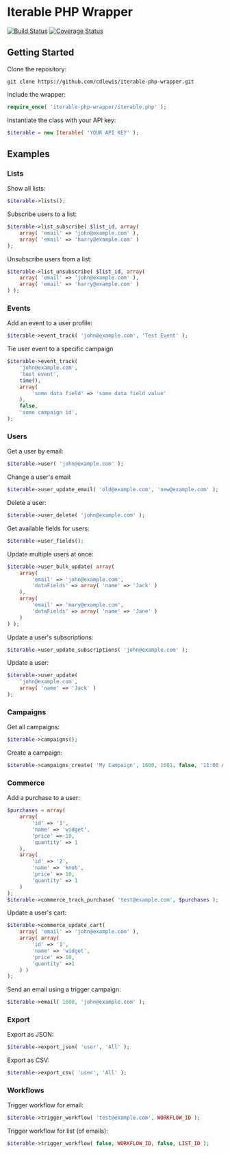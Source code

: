 # Iterable PHP Wrapper

[![Build Status](https://travis-ci.org/cdlewis/iterable-php-wrapper.svg?branch=master)](https://travis-ci.org/cdlewis/iterable-php-wrapper)
[![Coverage Status](https://coveralls.io/repos/cdlewis/iterable-php-wrapper/badge.svg?branch=master)](https://coveralls.io/r/cdlewis/iterable-php-wrapper?branch=master)

## Getting Started

Clone the repository:
```shell
git clone https://github.com/cdlewis/iterable-php-wrapper.git
```

Include the wrapper:
```php
require_once( 'iterable-php-wrapper/iterable.php' );
```

Instantiate the class with your API key:
```php
$iterable = new Iterable( 'YOUR API KEY' );
```

## Examples

### Lists

Show all lists:
```php
$iterable->lists();
```

Subscribe users to a list:
```php
$iterable->list_subscribe( $list_id, array(
	array( 'email' => 'john@example.com' ),
	array( 'email' => 'harry@example.com' )
);
```

Unsubscribe users from a list:
```php
$iterable->list_unsubscribe( $list_id, array(
	array( 'email' => 'john@example.com' ),
	array( 'email' => 'harry@example.com' )
) );
```

### Events
Add an event to a user profile:
```php
$iterable->event_track( 'john@example.com', 'Test Event' );
```

Tie user event to a specific campaign
```php
$iterable->event_track(
    'john@example.com',
    'test event',
    time(),
    array(
        'some data field' => 'some data field value'
    ),
    false,
    'some campaign id',
);
```

### Users

Get a user by email:
```php
$iterable->user( 'john@example.com' );
```

Change a user's email:
```php
$iterable->user_update_email( 'old@example.com', 'new@example.com' );
```

Delete a user:
```php
$iterable->user_delete( 'john@example.com' );
```

Get available fields for users:
```php
$iterable->user_fields();
```

Update multiple users at once:
```php
$iterable->user_bulk_update( array(
    array(
        'email' => 'john@example.com',
        'dataFields' => array( 'name' => 'Jack' )
    ),
    array(
        'email' => 'mary@example.com',
        'dataFields' => array( 'name' => 'Jane' )
    )
) );
```

Update a user's subscriptions:
```php
$iterable->user_update_subscriptions( 'john@example.com' );
```

Update a user:
```php
$iterable->user_update(
    'john@example.com',
    array( 'name' => 'Jack' )
);
```

### Campaigns

Get all campaigns:
```php
$iterable->campaigns();
```

Create a campaign:
```php
$iterable->campaigns_create( 'My Campaign', 1600, 1601, false, '11:00 AM' );
```

### Commerce
Add a purchase to a user:
```php
$purchases = array(
    array(
        'id' => '1',
        'name' => 'widget',
        'price' => 10,
        'quantity' => 1
    ),
    array(
        'id' => '2',
        'name' => 'knob',
        'price' => 10,
        'quantity' => 1
    )
);
$iterable->commerce_track_purchase( 'test@example.com', $purchases );
```

Update a user's cart:
```php
$iterable->commerce_update_cart(
    array( 'email' => 'john@example.com' ),
    array( array(
        'id' => '1',
        'name' => 'widget',
        'price' => 10,
        'quantity' =>1
    ) )
);
```

Send an email using a trigger campaign:
```php
$iterable->email( 1600, 'john@example.com' );
```

### Export

Export as JSON:
```php
$iterable->export_json( 'user', 'All' );
```

Export as CSV:
```php
$iterable->export_csv( 'user', 'All' );
```

### Workflows

Trigger workflow for email:
```php
$iterable->trigger_workflow( 'test@example.com', WORKFLOW_ID );
```

Trigger workflow for list (of emails):
```php
$iterable->trigger_workflow( false, WORKFLOW_ID, false, LIST_ID );
```

